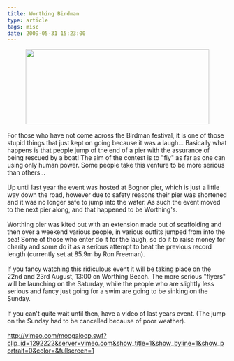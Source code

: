 ```yaml
---
title: Worthing Birdman
type: article
tags: misc
date: 2009-05-31 15:23:00
---
```

<div class="separator" style="clear:both;text-align:center;"><a href="http://img23.imageshack.us/img23/566/image2fdbimgs2fshorethi.jpg"><img border="0" height="172" src="http://img23.imageshack.us/img23/566/image2fdbimgs2fshorethi.jpg" width="420" /></a></div><br />For those who have not come across the Birdman festival, it is one of those stupid things that just kept on going because it was a laugh... Basically what happens is that people jump of the end of a pier with the assurance of being rescued by a boat!  The aim of the contest is to "fly" as far as one can using only human power.  Some people take this venture to be more serious than others...<br /><br />Up until last year the event was hosted at Bognor pier, which is just a little way down the road, however due to safety reasons their pier was shortened and it was no longer safe to jump into the water.  As such the event moved to the next pier along, and that happened to be Worthing's.<br /><br />Worthing pier was kited out with an extension made out of scaffolding and then over a weekend various people, in various outfits jumped from into the sea!  Some of those who enter do it for the laugh, so do it to raise money for charity and some do it as a serious attempt to beat the previous record length (currently set at 85.9m by Ron Freeman).<br /><br />If you fancy watching this ridiculous event it will be taking place on the 22nd and 23rd August, 13:00 on Worthing Beach.  The more serious "flyers" will be launching on the Saturday, while the people who are slightly less serious and fancy just going for a swim are going to be sinking on the Sunday.<br /><br />If you can't quite wait until then, have a video of last years event.  (The jump on the Sunday had to be cancelled because of poor weather).<br /><br /><a href="http://vimeo.com/moogaloop.swf?clip_id=1292222&#038;server=vimeo.com&#038;show_title=1&#038;show_byline=1&#038;show_portrait=0&#038;color=&#038;fullscreen=1">http://vimeo.com/moogaloop.swf?clip_id=1292222&#038;server=vimeo.com&#038;show_title=1&#038;show_byline=1&#038;show_portrait=0&#038;color=&#038;fullscreen=1</a><div class="blogger-post-footer"><img width='1' height='1' src='https://blogger.googleusercontent.com/tracker/31453821-8942861307901285629?l=www.jamesdoc.co.uk' alt='' /></div>
